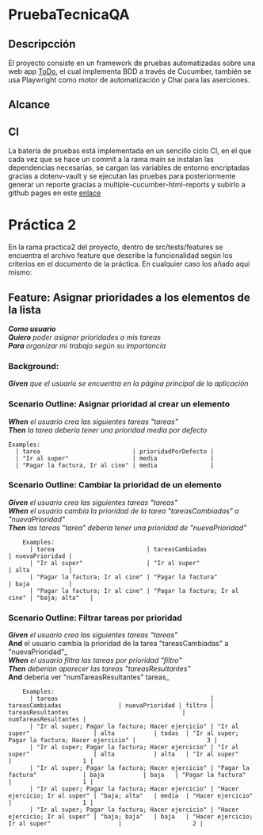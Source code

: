 # PruebaTecnicaQA


## Descripcción
El proyecto consiste en un framework de pruebas automatizadas sobre una web app [ToDo](https://todomvc.com/examples/vue/),
el cual implementa BDD a través de Cucumber, también se usa Playwright como motor de automatización y Chai para las aserciones.


## Alcance


## CI

La batería de pruebas está implementada en un sencillo ciclo CI, en el que cada vez que se hace un commit a la rama main
se instalan las dependencias necesarias, se cargan las variables de entorno encriptadas gracias a dotenv-vault y se ejecutan 
las pruebas para posteriormente generar un reporte gracias a multiple-cucumber-html-reports y subirlo a github pages en este [enlace](https://xn0-mm.github.io/pruebaTecnicaQA/)


# Práctica 2

En la rama practica2 del proyecto, dentro  de src/tests/features se encuentra el archivo feature que describe la funcionalidad según los 
criterios en el documento de la práctica. En cualquier caso los añado aquí mismo:

## Feature: Asignar prioridades a los elementos de la lista
_**Como usuario**_  
_**Quiero** poder asignar prioridades a mis tareas_  
_**Para** organizar mi trabajo según su importancia_  

### Background:
_**Given** que el usuario se encuentra en la página principal de la aplicación_  

### Scenario Outline: Asignar prioridad al crear un elemento
_**When** el usuario crea las siguientes tareas "tareas"_  
_**Then** la tarea debería tener una prioridad media por defecto_  

```plaintext
Examples: 
  | tarea                          | prioridadPorDefecto |
  | "Ir al super"                  | media               |
  | "Pagar la factura, Ir al cine" | media               |
```
### Scenario Outline: Cambiar la prioridad de un elemento
_**Given** el usuario crea las siguientes tareas "tareas"_  
_**When** el usuario cambia la prioridad de la tarea "tareasCambiadas" a "nuevaPrioridad"_  
_**Then** las tareas "tarea" debería tener una prioridad de "nuevaPrioridad"_  

```plaintext
    Examples: 
      | tarea                          | tareasCambiadas                | nuevaPrioridad |
      | "Ir al super"                  | "Ir al super"                  | alta           |
      | "Pagar la factura; Ir al cine" | "Pagar la factura"             | baja           |
      | "Pagar la factura; Ir al cine" | "Pagar la factura; Ir al cine" | "baja; alta"   |
```
### Scenario Outline: Filtrar tareas por prioridad
_**Given** el usuario crea las siguientes tareas "tareas"_  
 **And** el usuario cambia la prioridad de la tarea "tareasCambiadas" a "nuevaPrioridad"_  
_**When** el usuario filtra las tareas por prioridad "filtro"_  
_**Then** deberían aparecer las tareas "tareasResultantes"_  
**And** debería ver "numTareasResultantes" tareas_  

```plaintext
    Examples: 
      | tareas                                           | tareasCambiadas                | nuevaPrioridad | filtro | tareasResultantes                                | numTareasResultantes |
      | "Ir al super; Pagar la factura; Hacer ejercicio" | "Ir al super"                  | alta           | todas  | "Ir al super; Pagar la factura; Hacer ejercicio" |                    3 |
      | "Ir al super; Pagar la factura; Hacer ejercicio" | "Ir al super"                  | alta           | alta   | "Ir al super"                                    |                    1 |
      | "Ir al super; Pagar la factura; Hacer ejercicio" | "Pagar la factura"             | baja           | baja   | "Pagar la factura"                               |                    1 |
      | "Ir al super; Pagar la factura; Hacer ejercicio" | "Hacer ejercicio; Ir al super" | "baja; alta"   | media  | "Hacer ejercicio"                                |                    1 |
      | "Ir al super; Pagar la factura; Hacer ejercicio" | "Hacer ejercicio; Ir al super" | "baja; baja"   | baja   | "Hacer ejercicio; Ir al super"                   |                    2 |
```